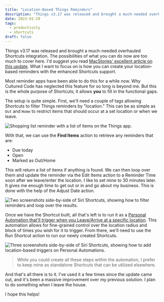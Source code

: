 ```yaml
---
title: "Location-Based Things Reminders"
description: "Things v3.17 was released and brought a much-needed overhauled Shortcuts integration. This means you can now create your location-based reminders with the help of travel triggers."
date: 2023-01-29
tags:
  - productivity
  - shortcuts
draft: false
---
```


Things v3.17 was released and brought a much-needed overhauled Shortcuts integration. The possibilities of what you can do now are too much to cover here. I'd suggest you read [MacStories' excellent article on this update](https://www.macstories.net/reviews/things-3-17-overhauls-the-apps-shortcuts-actions/). What I want to focus on is how you can create your location-based reminders with the enhanced Shortcuts support.

Most reminder apps have been able to do this for a while now. Why Cultured Code has neglected this feature for so long is beyond me. But this is the whole purpose of Shortcuts; it allows **you** to fill in the functional gaps.

The setup is quite simple. First, we'll need a couple of tags allowing Shortcuts to filter Things reminders by "location." This can be as simple as `Out` and `Home` to restrict items that should occur at a set location or when we leave.

![Shopping list reminder with a list of items on the Things app.](posts/reminder.png)

With that, we can use the **Find Items** action to retrieve any reminders that are:
- Due today
- Open
- Marked as Out/Home

This will return a list of items if anything is found. We can then loop over them and update the reminder via the Edit Items action to a Reminder Time soon after we leave/enter the location. I like to set mine to 30 minutes later. It gives me enough time to get out or in and go about my business. This is done with the help of the Adjust Date action.

![Two screenshots side-by-side of Siri Shortcuts, showing how to filter reminders and loop over the results.](posts/shortcut.png)

Once we have the Shortcut built, all that's left is to run it as a [Personal Automation that'll trigger when you Leave/Arrive at a specific location](https://support.apple.com/guide/shortcuts/travel-triggers-apd8ebfc4e8e/ios). This automation allows for fine-grained control over the location radius and block of times you wish for it to trigger. From there, we'll need to use the Run Shortcut action to run our newly created Shortcuts.

![Three screenshots side-by-side of Siri Shortcuts, showing how to add location-based triggers on Personal Automations.](posts/automation.png)

> While you could create all these steps within the automation, I prefer to keep mine as standalone Shortcuts that can be utilized elsewhere.

And that's all there is to it. I've used it a few times since the update came out, and it's been a massive improvement over my previous solution. I plan to do something when I leave the house.

I hope this helps!